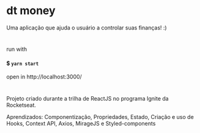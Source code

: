 # dt money
Uma aplicação que ajuda o usuário a controlar suas finanças! :)

#

run with
#### $ `yarn start`
open in http://localhost:3000/

#
Projeto criado durante a trilha de ReactJS no programa Ignite da Rocketseat.

Aprendizados: Componentização, Propriedades, Estado, Criação e uso de Hooks, Context API, Axios, MirageJS e Styled-components
